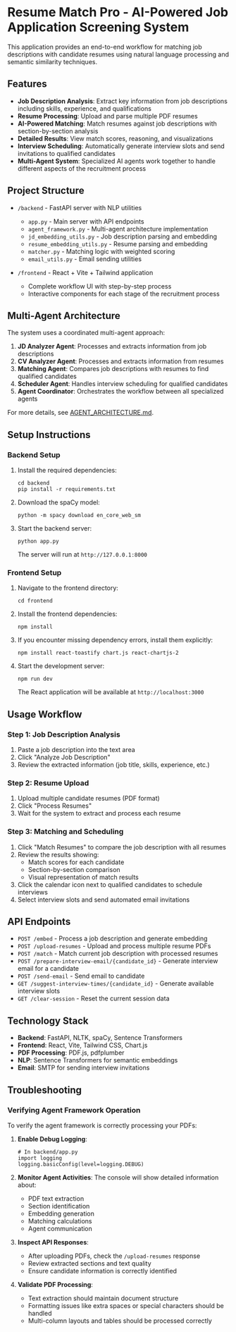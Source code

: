 # Resume Match Pro - AI-Powered Job Application Screening System

This application provides an end-to-end workflow for matching job descriptions with candidate resumes using natural language processing and semantic similarity techniques.

## Features

- **Job Description Analysis**: Extract key information from job descriptions including skills, experience, and qualifications
- **Resume Processing**: Upload and parse multiple PDF resumes
- **AI-Powered Matching**: Match resumes against job descriptions with section-by-section analysis
- **Detailed Results**: View match scores, reasoning, and visualizations
- **Interview Scheduling**: Automatically generate interview slots and send invitations to qualified candidates
- **Multi-Agent System**: Specialized AI agents work together to handle different aspects of the recruitment process

## Project Structure

- `/backend` - FastAPI server with NLP utilities
  - `app.py` - Main server with API endpoints
  - `agent_framework.py` - Multi-agent architecture implementation
  - `jd_embedding_utils.py` - Job description parsing and embedding
  - `resume_embedding_utils.py` - Resume parsing and embedding
  - `matcher.py` - Matching logic with weighted scoring
  - `email_utils.py` - Email sending utilities

- `/frontend` - React + Vite + Tailwind application
  - Complete workflow UI with step-by-step process
  - Interactive components for each stage of the recruitment process

## Multi-Agent Architecture

The system uses a coordinated multi-agent approach:

1. **JD Analyzer Agent**: Processes and extracts information from job descriptions
2. **CV Analyzer Agent**: Processes and extracts information from resumes
3. **Matching Agent**: Compares job descriptions with resumes to find qualified candidates
4. **Scheduler Agent**: Handles interview scheduling for qualified candidates
5. **Agent Coordinator**: Orchestrates the workflow between all specialized agents

For more details, see [AGENT_ARCHITECTURE.md](AGENT_ARCHITECTURE.md).

## Setup Instructions

### Backend Setup

1. Install the required dependencies:
   ```
   cd backend
   pip install -r requirements.txt
   ```

2. Download the spaCy model:
   ```
   python -m spacy download en_core_web_sm
   ```

3. Start the backend server:
   ```
   python app.py
   ```
   The server will run at `http://127.0.0.1:8000`

### Frontend Setup

1. Navigate to the frontend directory:
   ```
   cd frontend
   ```

2. Install the frontend dependencies:
   ```
   npm install
   ```

3. If you encounter missing dependency errors, install them explicitly:
   ```
   npm install react-toastify chart.js react-chartjs-2
   ```

4. Start the development server:
   ```
   npm run dev
   ```
   The React application will be available at `http://localhost:3000`

## Usage Workflow

### Step 1: Job Description Analysis
1. Paste a job description into the text area
2. Click "Analyze Job Description"
3. Review the extracted information (job title, skills, experience, etc.)

### Step 2: Resume Upload
1. Upload multiple candidate resumes (PDF format)
2. Click "Process Resumes"
3. Wait for the system to extract and process each resume

### Step 3: Matching and Scheduling
1. Click "Match Resumes" to compare the job description with all resumes
2. Review the results showing:
   - Match scores for each candidate
   - Section-by-section comparison
   - Visual representation of match results
3. Click the calendar icon next to qualified candidates to schedule interviews
4. Select interview slots and send automated email invitations

## API Endpoints

- `POST /embed` - Process a job description and generate embedding
- `POST /upload-resumes` - Upload and process multiple resume PDFs
- `POST /match` - Match current job description with processed resumes
- `POST /prepare-interview-email/{candidate_id}` - Generate interview email for a candidate
- `POST /send-email` - Send email to candidate
- `GET /suggest-interview-times/{candidate_id}` - Generate available interview slots
- `GET /clear-session` - Reset the current session data

## Technology Stack

- **Backend**: FastAPI, NLTK, spaCy, Sentence Transformers
- **Frontend**: React, Vite, Tailwind CSS, Chart.js
- **PDF Processing**: PDF.js, pdfplumber
- **NLP**: Sentence Transformers for semantic embeddings
- **Email**: SMTP for sending interview invitations

## Troubleshooting

### Verifying Agent Framework Operation

To verify the agent framework is correctly processing your PDFs:

1. **Enable Debug Logging**:
   ```
   # In backend/app.py
   import logging
   logging.basicConfig(level=logging.DEBUG)
   ```

2. **Monitor Agent Activities**:
   The console will show detailed information about:
   - PDF text extraction
   - Section identification
   - Embedding generation
   - Matching calculations
   - Agent communication

3. **Inspect API Responses**:
   - After uploading PDFs, check the `/upload-resumes` response
   - Review extracted sections and text quality
   - Ensure candidate information is correctly identified

4. **Validate PDF Processing**:
   - Text extraction should maintain document structure
   - Formatting issues like extra spaces or special characters should be handled
   - Multi-column layouts and tables should be processed correctly
